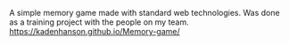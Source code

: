 A simple memory game made with standard web technologies. Was done as a training project with the people on my team.
https://kadenhanson.github.io/Memory-game/
